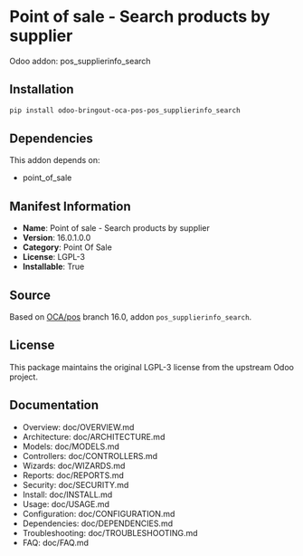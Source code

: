 # Point of sale - Search products by supplier

Odoo addon: pos_supplierinfo_search

## Installation

```bash
pip install odoo-bringout-oca-pos-pos_supplierinfo_search
```

## Dependencies

This addon depends on:
- point_of_sale

## Manifest Information

- **Name**: Point of sale - Search products by supplier
- **Version**: 16.0.1.0.0
- **Category**: Point Of Sale
- **License**: LGPL-3
- **Installable**: True

## Source

Based on [OCA/pos](https://github.com/OCA/pos) branch 16.0, addon `pos_supplierinfo_search`.

## License

This package maintains the original LGPL-3 license from the upstream Odoo project.

## Documentation

- Overview: doc/OVERVIEW.md
- Architecture: doc/ARCHITECTURE.md
- Models: doc/MODELS.md
- Controllers: doc/CONTROLLERS.md
- Wizards: doc/WIZARDS.md
- Reports: doc/REPORTS.md
- Security: doc/SECURITY.md
- Install: doc/INSTALL.md
- Usage: doc/USAGE.md
- Configuration: doc/CONFIGURATION.md
- Dependencies: doc/DEPENDENCIES.md
- Troubleshooting: doc/TROUBLESHOOTING.md
- FAQ: doc/FAQ.md
